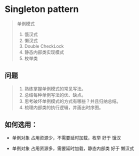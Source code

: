 # Singleton pattern
> 单例模式
> 1. 饿汉式
> 2. 懒汉式
> 3. Double CheckLock
> 4. 静态内部类实现模式
> 5. 枚举类

## 问题
> 1. 熟练掌握单例模式的常见写法。<br>
> 2. 总结每种单例写法的优、缺点。<br>
> 3. 思考破坏单例模式的方式有哪些？并且归纳总结。<br>
> 4. 梳理内部类的执行逻辑，并画出时序图。<br>

## 如何选用：
   
   - 单例对象 占用资源少，不需要延时加载，枚举 好于 饿汉
   
   - 单例对象 占用资源多，需要延时加载，静态内部类 好于 懒汉式
